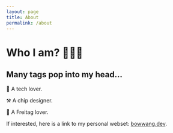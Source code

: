 ```yaml
---
layout: page
title: About
permalink: /about
---
```


# Who I am? 👨🏻‍💻

## Many tags pop into my head...

🤖 A tech lover. 

⚒️ A chip designer.

🎒 A Freitag lover.


If interested, here is a link to my personal webset: [bowwang.dev](https://bowwang.dev).
